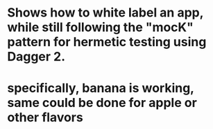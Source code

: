 # Shows how to white label an app, while still following the "mocK" pattern for hermetic testing using Dagger 2.
# specifically, banana is working, same could be done for apple or other flavors
